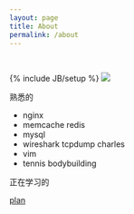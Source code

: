 ```yaml
---
layout: page
title: About 
permalink: /about
---
```

{% include JB/setup %}
<img style="margin-top: 30px;" src="{{ ASSET_PATH }}/img/seal.png">

熟悉的

* nginx
* memcache redis
* mysql
* wireshark tcpdump charles 
* vim
* tennis bodybuilding

正在学习的

[plan](/plan/)



